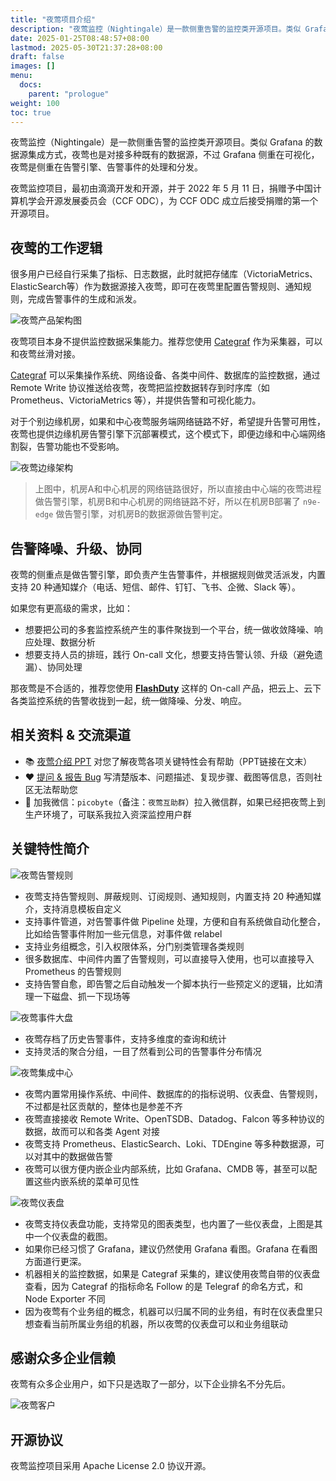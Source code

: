 ```yaml
---
title: "夜莺项目介绍"
description: "夜莺监控（Nightingale）是一款侧重告警的监控类开源项目。类似 Grafana 的数据源集成方式，夜莺也是对接多种既有的数据源，不过 Grafana 侧重在可视化，夜莺是侧重在告警引擎、告警事件的处理和分发。"
date: 2025-01-25T08:48:57+08:00
lastmod: 2025-05-30T21:37:28+08:00
draft: false
images: []
menu:
  docs:
    parent: "prologue"
weight: 100
toc: true
---
```


夜莺监控（Nightingale）是一款侧重告警的监控类开源项目。类似 Grafana 的数据源集成方式，夜莺也是对接多种既有的数据源，不过 Grafana 侧重在可视化，夜莺是侧重在告警引擎、告警事件的处理和分发。

夜莺监控项目，最初由滴滴开发和开源，并于 2022 年 5 月 11 日，捐赠予中国计算机学会开源发展委员会（CCF ODC），为 CCF ODC 成立后接受捐赠的第一个开源项目。

## 夜莺的工作逻辑

很多用户已经自行采集了指标、日志数据，此时就把存储库（VictoriaMetrics、ElasticSearch等）作为数据源接入夜莺，即可在夜莺里配置告警规则、通知规则，完成告警事件的生成和派发。

<img src="/img/prologue/intro/product-arch.png" alt="夜莺产品架构图"/>

夜莺项目本身不提供监控数据采集能力。推荐您使用 [Categraf](https://github.com/flashcatcloud/categraf) 作为采集器，可以和夜莺丝滑对接。

[Categraf](https://github.com/flashcatcloud/categraf) 可以采集操作系统、网络设备、各类中间件、数据库的监控数据，通过 Remote Write 协议推送给夜莺，夜莺把监控数据转存到时序库（如 Prometheus、VictoriaMetrics 等），并提供告警和可视化能力。

对于个别边缘机房，如果和中心夜莺服务端网络链路不好，希望提升告警可用性，夜莺也提供边缘机房告警引擎下沉部署模式，这个模式下，即便边缘和中心端网络割裂，告警功能也不受影响。

<img src="/img/prologue/intro/edge-arch.png" alt="夜莺边缘架构"/>

> 上图中，机房A和中心机房的网络链路很好，所以直接由中心端的夜莺进程做告警引擎，机房B和中心机房的网络链路不好，所以在机房B部署了 `n9e-edge` 做告警引擎，对机房B的数据源做告警判定。

## 告警降噪、升级、协同

夜莺的侧重点是做告警引擎，即负责产生告警事件，并根据规则做灵活派发，内置支持 20 种通知媒介（电话、短信、邮件、钉钉、飞书、企微、Slack 等）。

如果您有更高级的需求，比如：

- 想要把公司的多套监控系统产生的事件聚拢到一个平台，统一做收敛降噪、响应处理、数据分析
- 想要支持人员的排班，践行 On-call 文化，想要支持告警认领、升级（避免遗漏）、协同处理

那夜莺是不合适的，推荐您使用 **[FlashDuty](https://flashcat.cloud/product/flashcat-duty/)** 这样的 On-call 产品，把云上、云下各类监控系统的告警收拢到一起，统一做降噪、分发、响应。


## 相关资料 & 交流渠道

- 📚 [夜莺介绍 PPT](https://mp.weixin.qq.com/s/Mkwx_46xrltSq8NLqAIYow) 对您了解夜莺各项关键特性会有帮助（PPT链接在文末）
- ❤️ [提问 & 报告 Bug](https://github.com/ccfos/nightingale/issues/new?assignees=&labels=&projects=&template=question.yml) 写清楚版本、问题描述、复现步骤、截图等信息，否则社区无法帮助您
- 🌟 加我微信：`picobyte`（备注：`夜莺互助群`）拉入微信群，如果已经把夜莺上到生产环境了，可联系我拉入资深监控用户群


## 关键特性简介

<img src="/img/prologue/intro/feat1.png" alt="夜莺告警规则"/>

- 夜莺支持告警规则、屏蔽规则、订阅规则、通知规则，内置支持 20 种通知媒介，支持消息模板自定义
- 支持事件管道，对告警事件做 Pipeline 处理，方便和自有系统做自动化整合，比如给告警事件附加一些元信息，对事件做 relabel
- 支持业务组概念，引入权限体系，分门别类管理各类规则
- 很多数据库、中间件内置了告警规则，可以直接导入使用，也可以直接导入 Prometheus 的告警规则
- 支持告警自愈，即告警之后自动触发一个脚本执行一些预定义的逻辑，比如清理一下磁盘、抓一下现场等

<img src="/img/prologue/intro/feat2.png" alt="夜莺事件大盘"/>

- 夜莺存档了历史告警事件，支持多维度的查询和统计
- 支持灵活的聚合分组，一目了然看到公司的告警事件分布情况

<img src="/img/prologue/intro/feat3.png" alt="夜莺集成中心"/>

- 夜莺内置常用操作系统、中间件、数据库的的指标说明、仪表盘、告警规则，不过都是社区贡献的，整体也是参差不齐
- 夜莺直接接收 Remote Write、OpenTSDB、Datadog、Falcon 等多种协议的数据，故而可以和各类 Agent 对接
- 夜莺支持 Prometheus、ElasticSearch、Loki、TDEngine 等多种数据源，可以对其中的数据做告警
- 夜莺可以很方便内嵌企业内部系统，比如 Grafana、CMDB 等，甚至可以配置这些内嵌系统的菜单可见性


<img src="/img/prologue/intro/feat4.png" alt="夜莺仪表盘"/>

- 夜莺支持仪表盘功能，支持常见的图表类型，也内置了一些仪表盘，上图是其中一个仪表盘的截图。
- 如果你已经习惯了 Grafana，建议仍然使用 Grafana 看图。Grafana 在看图方面道行更深。
- 机器相关的监控数据，如果是 Categraf 采集的，建议使用夜莺自带的仪表盘查看，因为 Categraf 的指标命名 Follow 的是 Telegraf 的命名方式，和 Node Exporter 不同
- 因为夜莺有个业务组的概念，机器可以归属不同的业务组，有时在仪表盘里只想查看当前所属业务组的机器，所以夜莺的仪表盘可以和业务组联动

## 感谢众多企业信赖

夜莺有众多企业用户，如下只是选取了一部分，以下企业排名不分先后。

<img src="/img/prologue/intro/customers.png" alt="夜莺客户"/>

## 开源协议

夜莺监控项目采用 Apache License 2.0 协议开源。
